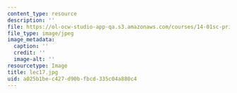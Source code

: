 ```yaml
---
content_type: resource
description: ''
file: https://ol-ocw-studio-app-qa.s3.amazonaws.com/courses/14-01sc-principles-of-microeconomics-fall-2011/a025b1bec427d90bfbcd335c04a880c4_lec17.jpg
file_type: image/jpeg
image_metadata:
  caption: ''
  credit: ''
  image-alt: ''
resourcetype: Image
title: lec17.jpg
uid: a025b1be-c427-d90b-fbcd-335c04a880c4
---
```

